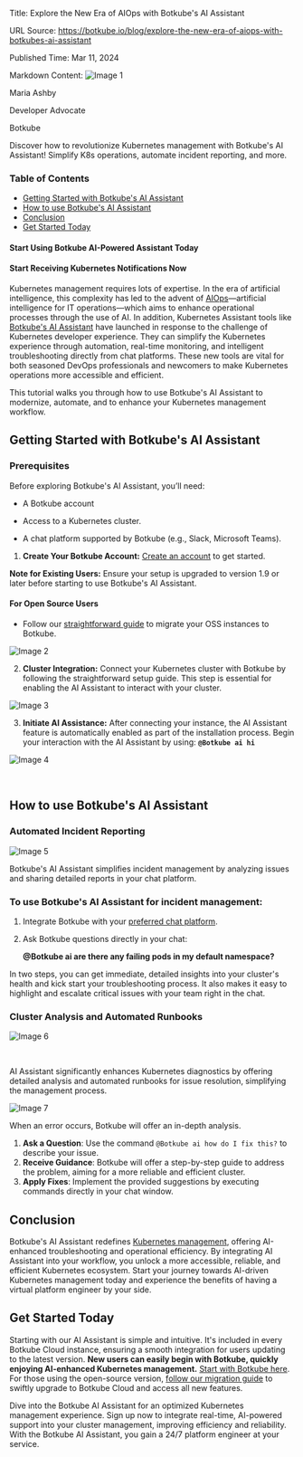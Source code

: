 Title: Explore the New Era of AIOps with Botkube's AI Assistant

URL Source: https://botkube.io/blog/explore-the-new-era-of-aiops-with-botkubes-ai-assistant

Published Time: Mar 11, 2024

Markdown Content:
![Image 1](https://cdn.prod.website-files.com/634fabb21508d6c9db9bc46f/6408ed63e5b48fed17e54625_SE6Pjp9PW9TaOwePHJXRaxaLQgYdT2HX_5PYASmvIx8.jpeg)

Maria Ashby

Developer Advocate

Botkube

Discover how to revolutionize Kubernetes management with Botkube's AI Assistant! Simplify K8s operations, automate incident reporting, and more.

### Table of Contents

*   [Getting Started with Botkube's AI Assistant](#getting-started-with-botkube-s-ai-assistant)
*   [How to use Botkube's AI Assistant](#how-to-use-botkube-s-ai-assistant)
*   [Conclusion](#conclusion)
*   [Get Started Today](#get-started-today)

#### Start Using Botkube AI-Powered Assistant Today

#### Start Receiving Kubernetes Notifications Now

Kubernetes management requires lots of expertise. In the era of artificial intelligence, this complexity has led to the advent of [AIOps](https://botkube.io/learn/aiops-tools)—artificial intelligence for IT operations—which aims to enhance operational processes through the use of AI. In addition, Kubernetes Assistant tools like [Botkube's AI Assistant](https://botkube.io/blog/real-time-platform-engineer-advice-ai-assistant) have launched in response to the challenge of Kubernetes developer experience. They can simplify the Kubernetes experience through automation, real-time monitoring, and intelligent troubleshooting directly from chat platforms. These new tools are vital for both seasoned DevOps professionals and newcomers to make Kubernetes operations more accessible and efficient.

This tutorial walks you through how to use Botkube's AI Assistant to modernize, automate, and to enhance your Kubernetes management workflow.

Getting Started with Botkube's AI Assistant
-------------------------------------------

### Prerequisites

Before exploring Botkube's AI Assistant, you’ll need:

*   A Botkube account
    
*   Access to a Kubernetes cluster.
    
*   A chat platform supported by Botkube (e.g., Slack, Microsoft Teams).
    

1.  ****Create Your Botkube Account:**** [Create an account](http://app.botkube.io/) to get started.

**Note for Existing Users:** Ensure your setup is upgraded to version 1.9 or later before starting to use Botkube's AI Assistant.

#### For Open Source Users

*   Follow our [straightforward guide](https://botkube.io/blog/botkube-open-source-to-cloud-migration) to migrate your OSS instances to Botkube.

![Image 2](https://cdn.prod.website-files.com/634fabb21508d6c9db9bc46f/65ecd856e5a6e7c2b404c66d_N1o3vsdP6wCYKbJZGkhQRxDQXG9z_jKjVoZjvGeUH2CddQSNd0IY8Ue1-0CfDX5LWhmtSNYgncFxPntT9j3kr_YuzWezKrZXDmYTB-VAKuU2oXXOZ3UOGq8DrBNckB2ipzta_zpdWMNidFY7lNukoJs.png)

2.  ****Cluster Integration:**** Connect your Kubernetes cluster with Botkube by following the straightforward setup guide. This step is essential for enabling the AI Assistant to interact with your cluster.

![Image 3](https://cdn.prod.website-files.com/634fabb21508d6c9db9bc46f/65ecd86310dd50a06df954e2_oeh6mJwm7VXV8-qP22EHYCGBGTD3Vkj_oNVMyhDANhHg-oI3h4xHJ2GQ_EMtiqxtwkKTdEsN73su0lsORSgBBuxnd3hL-KNkAyVdwLn5Qeo54tpzPL9Emihf-l1B-YdyvhlN8DJMCvmjtIIBytLwleo.png)

3.  **Initiate AI Assistance:** After connecting your instance, the AI Assistant feature is automatically enabled as part of the installation process. Begin your interaction with the AI Assistant by using: **`@Botkube ai hi`**

![Image 4](https://cdn.prod.website-files.com/634fabb21508d6c9db9bc46f/65ecd86f1927490939066d7b_jdK_nbhFbWzCMwC8aCYHZ5o7JZJ4G1LOVwrcWtEoEC1YlFx9oQzja864BYJEf1Ber1UtBcV2nB_y5ZIgf6C1-Sl8z-gbX7Y3jPXGemQc_yT4xeSw9JVTZjyIdqq7wWwmzunejS2Ncep2JV0gN8DgKsQ.png)

‍

How to use Botkube's AI Assistant
---------------------------------

### Automated Incident Reporting

![Image 5](https://cdn.prod.website-files.com/634fabb21508d6c9db9bc46f/65e8a037ee1160c06c47b0cc_LopU3vbDXwRSiyWbJgwCkZ2vsifEeikrsi9f16OWeJE83BBJGt2tqJn2O-2mq8nTvDlNejOFdH2LyHXcKccnsFcyjeDoccaBZSLLuxm3HZtsE3-TBmPgOEkLEjSr9_K5DcIvpZkd1KVFyN4uly3aImU.png)

Botkube's AI Assistant simplifies incident management by analyzing issues and sharing detailed reports in your chat platform.

### To use Botkube's AI Assistant for incident management:

1.  Integrate Botkube with your [preferred chat platform](https://botkube.io/integrations).
    
2.  Ask Botkube questions directly in your chat:
    
    **@Botkube ai are there any failing pods in my default namespace?**
    

In two steps, you can get immediate, detailed insights into your cluster's health and kick start your troubleshooting process. It also makes it easy to highlight and escalate critical issues with your team right in the chat.

### Cluster Analysis and Automated Runbooks

![Image 6](https://cdn.prod.website-files.com/634fabb21508d6c9db9bc46f/65e8a0387271b3eec14634d8_Co_cwk72Ki64q1a3A6OAcxn0qQvCjlhWWlTtBLPzMwhPjvVn6oHn-e2_L4twExmcpGAuis9bZKJXC2JRzuOzxMXg5MsbAugaCwe1xt5GUqWsnbug3CQkm7uGo7GX2g4dgTc-TCK1oScC7aUd82RMlG4.png)

‍

AI Assistant significantly enhances Kubernetes diagnostics by offering detailed analysis and automated runbooks for issue resolution, simplifying the management process.

![Image 7](https://cdn.prod.website-files.com/634fabb21508d6c9db9bc46f/65ee1a5d521144e87f59161e_Botkube%20AI%20Assistant%20-failing%20GIF.gif)

When an error occurs, Botkube will offer an in-depth analysis.

1.  **Ask a Question**: Use the command `@Botkube ai how do I fix this?` to describe your issue.
2.  **Receive Guidance**: Botkube will offer a step-by-step guide to address the problem, aiming for a more reliable and efficient cluster.
3.  **Apply Fixes**: Implement the provided suggestions by executing commands directly in your chat window.

Conclusion
----------

Botkube's AI Assistant redefines [Kubernetes management](https://botkube.io/learn/kubernetes-observability-best-practices), offering AI-enhanced troubleshooting and operational efficiency. By integrating AI Assistant into your workflow, you unlock a more accessible, reliable, and efficient Kubernetes ecosystem. Start your journey towards AI-driven Kubernetes management today and experience the benefits of having a virtual platform engineer by your side.

Get Started Today
-----------------

Starting with our AI Assistant is simple and intuitive. It's included in every Botkube Cloud instance, ensuring a smooth integration for users updating to the latest version. **New users can easily begin with Botkube, quickly enjoying AI-enhanced Kubernetes management.** [Start with Botkube here](https://app.botkube.io/). For those using the open-source version, [follow our migration guide](https://docs.botkube.io/cli/migrating-installation-to-botkube-cloud) to swiftly upgrade to Botkube Cloud and access all new features.

Dive into the Botkube AI Assistant for an optimized Kubernetes management experience. Sign up now to integrate real-time, AI-powered support into your cluster management, improving efficiency and reliability. With the Botkube AI Assistant, you gain a 24/7 platform engineer at your service.
